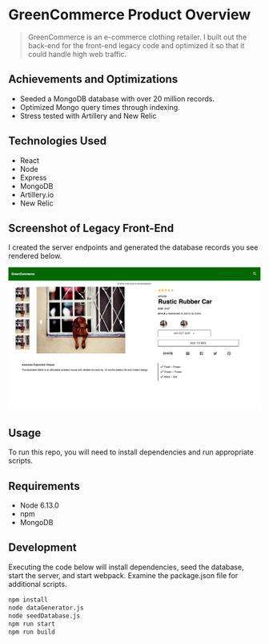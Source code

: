 # GreenCommerce Product Overview

> GreenCommerce is an e-commerce clothing retailer. I built out the back-end for the front-end legacy code and optimized it so that it could handle high web traffic.

## Achievements and Optimizations

- Seeded a MongoDB database with over 20 million records.
- Optimized Mongo query times through indexing.
- Stress tested with Artillery and New Relic

## Technologies Used

  - React
  - Node
  - Express
  - MongoDB
  - Artillery.io
  - New Relic

## Screenshot of Legacy Front-End

I created the server endpoints and generated the database records you see rendered below.

![Screenshot](https://github.com/NRCC-SDC/Product-Overview/blob/master/legacy-front-end.png)

## Usage

To run this repo, you will need to install dependencies and run appropriate scripts.

## Requirements

- Node 6.13.0
- npm
- MongoDB

## Development

Executing the code below will install dependencies, seed the database, start the server, and start webpack. Examine the package.json file for additional scripts.

```
npm install
node dataGenerator.js
node seedDatabase.js
npm run start
npm run build
```
